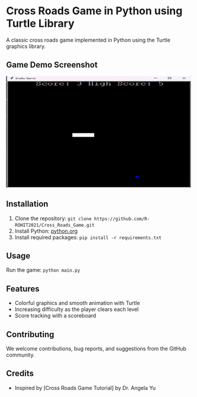 # Cross Roads Game in Python using Turtle Library

A classic cross roads game implemented in Python using the Turtle graphics library.

## Game Demo Screenshot
<img src="https://github.com/R-ROHIT2021/Snake_game/blob/main/Screenshot.png" alt="Alt Text" width="500" height="300">

## Installation
1. Clone the repository: `git clone https://github.com/R-ROHIT2021/Cross_Roads_Game.git`
3. Install Python: [python.org](https://www.python.org/downloads/)
4. Install required packages: `pip install -r requirements.txt`

## Usage
Run the game: `python main.py`

## Features
- Colorful graphics and smooth animation with Turtle
- Increasing difficulty as the player clears each level
- Score tracking with a scoreboard

## Contributing
We welcome contributions, bug reports, and suggestions from the GitHub community.

## Credits
- Inspired by [Cross Roads Game Tutorial] by Dr. Angela Yu
